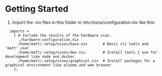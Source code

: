 # Getting Started

1. Import the .nix files in this folder in /etc/nixos/configuration.nix like this:

```
  imports =
    [ # Include the results of the hardware scan.
      ./hardware-configuration.nix
      /home/matt/.setup/nixos/base.nix       # Basic cli tools and 'matt' user
      /home/matt/.setup/nixos/dev.nix        # Install tools I use for development like node and docker
      /home/matt/.setup/nixos/graphical.nix  # Install packages for a graphical environment like plasma and web browser
    ];
```

